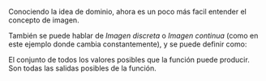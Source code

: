 Conociendo la idea de dominio, ahora es un poco más facil entender el concepto de imagen. 
 
También se puede hablar de _Imagen discreta_ o _Imagen continua_ (como en este ejemplo donde cambia constantemente), y se puede definir como:

El conjunto de todos los valores posibles que la función puede producir. Son todas las salidas posibles de la función. 
